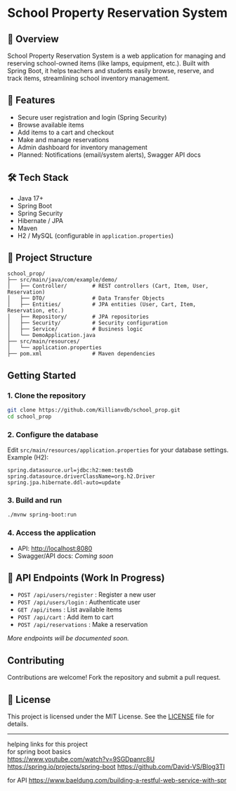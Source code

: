 # School Property Reservation System

## 📌 Overview

School Property Reservation System is a web application for managing and reserving school-owned items (like lamps, equipment, etc.). Built with Spring Boot, it helps teachers and students easily browse, reserve, and track items, streamlining school inventory management.

## 🎯 Features

- Secure user registration and login (Spring Security)
- Browse available items
- Add items to a cart and checkout
- Make and manage reservations
- Admin dashboard for inventory management
- Planned: Notifications (email/system alerts), Swagger API docs

## 🛠️ Tech Stack

- Java 17+
- Spring Boot
- Spring Security
- Hibernate / JPA
- Maven
- H2 / MySQL (configurable in `application.properties`)

## 📂 Project Structure

```
school_prop/
├── src/main/java/com/example/demo/
│   ├── Controller/        # REST controllers (Cart, Item, User, Reservation)
│   ├── DTO/               # Data Transfer Objects
│   ├── Entities/          # JPA entities (User, Cart, Item, Reservation, etc.)
│   ├── Repository/        # JPA repositories
│   ├── Security/          # Security configuration
│   ├── Service/           # Business logic
│   └── DemoApplication.java
├── src/main/resources/
│   └── application.properties
├── pom.xml                # Maven dependencies
```

## Getting Started

### 1. Clone the repository

```bash
git clone https://github.com/Killianvdb/school_prop.git
cd school_prop
```

### 2. Configure the database

Edit `src/main/resources/application.properties` for your database settings. Example (H2):

```properties
spring.datasource.url=jdbc:h2:mem:testdb
spring.datasource.driverClassName=org.h2.Driver
spring.jpa.hibernate.ddl-auto=update
```

### 3. Build and run

```bash
./mvnw spring-boot:run
```

### 4. Access the application

- API: [http://localhost:8080](http://localhost:8080)
- Swagger/API docs: _Coming soon_

## 📖 API Endpoints (Work In Progress)

- `POST /api/users/register` : Register a new user
- `POST /api/users/login` : Authenticate user
- `GET /api/items` : List available items
- `POST /api/cart` : Add item to cart
- `POST /api/reservations` : Make a reservation

_More endpoints will be documented soon._

## Contributing

Contributions are welcome! Fork the repository and submit a pull request.

## 📜 License

This project is licensed under the MIT License. See the [LICENSE](LICENSE) file for details.

---
helping links for this project  
for spring boot basics  
https://www.youtube.com/watch?v=9SGDpanrc8U 
https://spring.io/projects/spring-boot 
https://github.com/David-VS/Blog3TI   

for API 
https://www.baeldung.com/building-a-restful-web-service-with-spr
